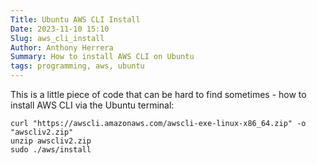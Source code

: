```yaml
---
Title: Ubuntu AWS CLI Install
Date: 2023-11-10 15:10
Slug: aws_cli_install
Author: Anthony Herrera
Summary: How to install AWS CLI on Ubuntu
tags: programming, aws, ubuntu
---
```

This is a little piece of code that can be hard to find sometimes - how to install AWS CLI via the Ubuntu terminal:


```shell
curl "https://awscli.amazonaws.com/awscli-exe-linux-x86_64.zip" -o "awscliv2.zip" 
unzip awscliv2.zip 
sudo ./aws/install
```
